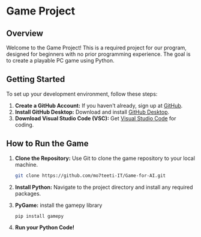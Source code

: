 # Game Project

## Overview

Welcome to the Game Project! This is a required project for our program, designed for beginners with no prior programming experience. The goal is to create a playable PC game using Python.

## Getting Started

To set up your development environment, follow these steps:

1. **Create a GitHub Account:** If you haven't already, sign up at [GitHub](https://github.com).
2. **Install GitHub Desktop:** Download and install [GitHub Desktop](https://desktop.github.com).
3. **Download Visual Studio Code (VSC):** Get [Visual Studio Code](https://code.visualstudio.com) for coding.

## How to Run the Game

1. **Clone the Repository:** Use Git to clone the game repository to your local machine.
   ```bash
   git clone https://github.com/mo7teeti-IT/Game-for-AI.git
   
2. **Install Python:** Navigate to the project directory and install any required packages.

3. **PyGame:** install the gamepy library
   ```bash
   pip install gamepy

4. **Run your Python Code!**
